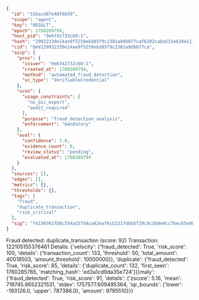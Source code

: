 ```json
{
  "id": "316acd87e48f6b59",
  "scope": "agent",
  "key": "RESULT",
  "epoch": 1760289794,
  "host_pid": "9e6742732c60:1",
  "hash": "29932339e14ae9f5259ebd85f9c2381a9db077caf6202caba515eb24e1117c30",
  "cid": "QmV129932339e14ae9f5259ebd85f9c2381a9db077ca",
  "aicp": {
    "prov": {
      "issuer": "9e6742732c60:1",
      "created_at": 1760289794,
      "method": "automated_fraud_detection",
      "vc_type": "VerifiableCredential"
    },
    "ucon": {
      "usage_constraints": [
        "no_pii_export",
        "audit_required"
      ],
      "purpose": "fraud_detection_analysis",
      "enforcement": "mandatory"
    },
    "eval": {
      "confidence": 1.0,
      "evidence_count": 0,
      "review_status": "pending",
      "evaluated_at": 1760289794
    }
  },
  "sources": [],
  "edges": [],
  "metrics": {},
  "thresholds": {},
  "tags": [
    "fraud",
    "duplicate_transaction",
    "risk_critical"
  ],
  "sig": "f4136761fb0c554a25754ca42eaf6cb2317dbb5729c8c3b9e0cc7bec65e98204"
}
```

Fraud detected: duplicate_transaction (score: 92)
Transaction: 122105155376461
Details: {'velocity': {'fraud_detected': True, 'risk_score': 100, 'details': {'transaction_count': 133, 'threshold': 50, 'total_amount': 40018503, 'amount_threshold': 10000000}}, 'duplicate': {'fraud_detected': True, 'risk_score': 85, 'details': {'duplicate_count': 132, 'first_seen': 1760285765, 'matching_hash': 'ed3a1cd9da35e724'}}}maly': {'fraud_detected': True, 'risk_score': 91, 'details': {'zscore': 5.16, 'mean': 719745.9652321531, 'stdev': 1757577.609495364, 'iqr_bounds': {'lower': -193126.0, 'upper': 787386.0}, 'amount': 9795510}}}